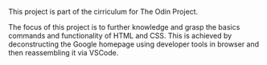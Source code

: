 This project is part of the cirriculum for The Odin Project.

The focus of this project is to further knowledge and grasp the basics commands and functionality of HTML and CSS. This is achieved by deconstructing the Google homepage using developer tools in browser and then reassembling it via VSCode. 